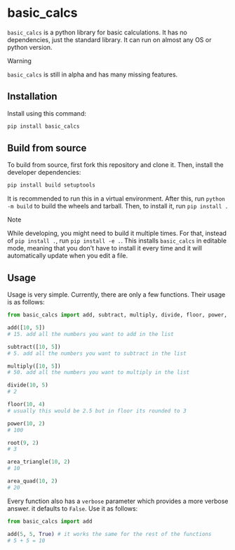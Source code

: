 # basic_calcs

`basic_calcs` is a python library for basic calculations. It has no dependencies, just the standard library. It can run on almost any OS or python version.

> [!WARNING]
> `basic_calcs` is still in alpha and has many missing features. 

## Installation 

Install using this command:
```sh
pip install basic_calcs
```

## Build from source

To build from source, first fork this repository and clone it. Then, install the developer dependencies:
```sh
pip install build setuptools
```
It is recommended to run this in a virtual environment. After this, run `python -m build` to build the wheels and tarball. Then, to install it, run `pip install .`

> [!NOTE]
> While developing, you might need to build it multiple times. For that, instead of `pip install .`, run `pip install -e .`. This installs 
> `basic_calcs` in editable mode, meaning that you don't have to install it every time and it will automatically update when you edit a file.

## Usage

Usage is very simple. Currently, there are only a few functions. Their usage is as follows:
```py
from basic_calcs import add, subtract, multiply, divide, floor, power, root, area_quad, area_triangle

add([10, 5])
# 15. add all the numbers you want to add in the list

subtract([10, 5])
# 5. add all the numbers you want to subtract in the list

multiply([10, 5])
# 50. add all the numbers you want to multiply in the list

divide(10, 5)
# 2

floor(10, 4)
# usually this would be 2.5 but in floor its rounded to 3

power(10, 2)
# 100

root(9, 2)
# 3

area_triangle(10, 2)
# 10

area_quad(10, 2)
# 20
```
Every function also has a `verbose` parameter which provides a more verbose answer. it defaults to `False`. Use it as follows:
```py
from basic_calcs import add

add(5, 5, True) # it works the same for the rest of the functions
# 5 + 5 = 10
```
